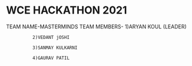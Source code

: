 # WCE HACKATHON 2021
TEAM NAME-MASTERMINDS
TEAM MEMBERS- 
              1)ARYAN KOUL (LEADER)
              
              2)VEDANT jOSHI
              
              3)SANMAY KULKARNI
              
              4)GAURAV PATIL
